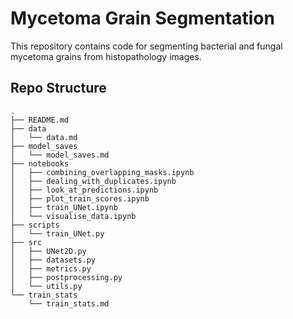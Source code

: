 # Mycetoma Grain Segmentation

This repository contains code for segmenting bacterial and fungal mycetoma grains from histopathology images.

## Repo Structure

```
.
├── README.md
├── data
│   └── data.md
├── model_saves
│   └── model_saves.md
├── notebooks
│   ├── combining_overlapping_masks.ipynb
│   ├── dealing_with_duplicates.ipynb
│   ├── look_at_predictions.ipynb
│   ├── plot_train_scores.ipynb
│   ├── train_UNet.ipynb
│   └── visualise_data.ipynb
├── scripts
│   └── train_UNet.py
├── src
│   ├── UNet2D.py
│   ├── datasets.py
│   ├── metrics.py
│   ├── postprocessing.py
│   └── utils.py
└── train_stats
    └── train_stats.md
```
